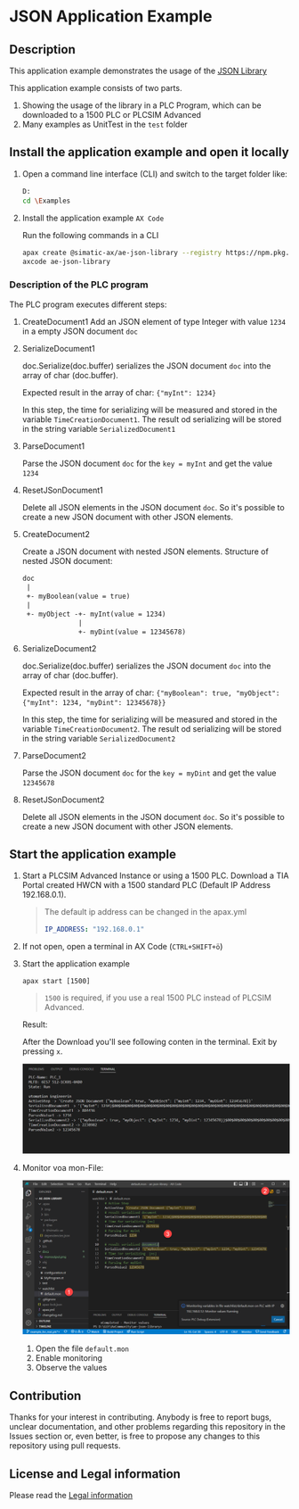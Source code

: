 # JSON Application Example

## Description
This application example demonstrates the usage of the [JSON Library](https://github.com/simatic-ax/json)

This application example consists of two parts.

1. Showing the usage of the library in a PLC Program, which can be downloaded to a 1500 PLC or PLCSIM Advanced
1. Many examples as UnitTest in the `test` folder

## Install the application example and open it locally

1. Open a command line interface (CLI) and switch to the target folder like:
      ```sh
      D:
      cd \Examples
      ```
1. Install the application example `AX Code`

      Run the following commands in a CLI
      ```sh
      apax create @simatic-ax/ae-json-library --registry https://npm.pkg.github.com ae-json-library
      axcode ae-json-library
      ```

### Description of the PLC program
   
   The PLC program executes different steps:

   1. CreateDocument1 
      Add an JSON element of type Integer with value `1234` in a empty JSON document `doc`
   
   1. SerializeDocument1

      doc.Serialize(doc.buffer) serializes the JSON document `doc` into the array of char (doc.buffer).

      Expected result in the array of char: `{"myInt": 1234}`
   
      In this step, the time for serializing will be measured and stored in the variable `TimeCreationDocument1`. The result od serializing will be stored in the string variable `SerializedDocument1`

   1. ParseDocument1
   
      Parse the JSON document `doc` for the `key = myInt` and get the value `1234`
      
   1. ResetJSonDocument1

      Delete all JSON elements in the JSON document `doc`. So it's possible to create a new JSON document with other JSON elements.
   
   1. CreateDocument2

      Create a JSON document with nested JSON elements. Structure of nested JSON document:
      
      ```
      doc 
       |
       +- myBoolean(value = true)
       |
       +- myObject -+- myInt(value = 1234)
                    | 
                    +- myDint(value = 12345678)
      ```

   
   1. SerializeDocument2
   
      doc.Serialize(doc.buffer) serializes the JSON document `doc` into the array of char (doc.buffer).

      Expected result in the array of char: `{"myBoolean": true, "myObject": {"myInt": 1234, "myDint": 12345678}}`

      In this step, the time for serializing will be measured and stored in the variable `TimeCreationDocument2`. The result od serializing will be stored in the string variable `SerializedDocument2`


   1. ParseDocument2

      Parse the JSON document `doc` for the `key = myDint` and get the value `12345678`
   
   1. ResetJSonDocument2

      Delete all JSON elements in the JSON document `doc`. So it's possible to create a new JSON document with other JSON elements.

## Start the application example

1. Start a PLCSIM Advanced Instance or using a 1500 PLC. Download a TIA Portal created HWCN with a 1500 standard PLC (Default IP Address 192.168.0.1).

      > The default ip address can be changed in the apax.yml
      > ```yml
      > IP_ADDRESS: "192.168.0.1"
      > ```
      

1. If not open, open a terminal in AX Code (`CTRL+SHIFT+ö`)

1. Start the application example 
   
   ```cli
   apax start [1500]
   ```
   > `1500` is required, if you use a real 1500 PLC instead of PLCSIM Advanced.

      Result:

      After the Download you'll see following conten in the terminal. Exit by pressing `x`.

      ![](docs/monoutput.png)

1. Monitor voa mon-File:
   
      ![](docs/monuioutput.png)

   1. Open the file `default.mon`
   1. Enable monitoring
   1. Observe the values


## Contribution

Thanks for your interest in contributing. Anybody is free to report bugs, unclear documentation, and other problems regarding this repository in the Issues section or, even better, is free to propose any changes to this repository using pull requests.


## License and Legal information

Please read the [Legal information](LICENSE.md)